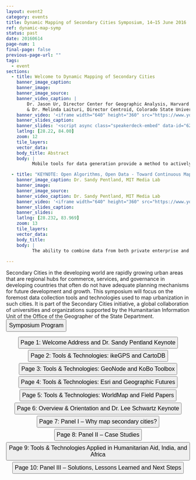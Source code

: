 ```yaml
---
layout: event2
category: events
title: Dynamic Mapping of Secondary Cities Symposium, 14–15 June 2016
ref: dynamic-map-symp
status: past
date: 20160614
page-num: 1
final-page: false
previous-page-url: ""
tags:
  - event
sections:
  - title: Welcome to Dynamic Mapping of Secondary Cities
    banner_image_caption: 
    banner_image: 
    banner_image_source: 
    banner_video_caption: |
        Dr. Jason Ur, Director Center for Geographic Analysis, Harvard University 
        & Dr. Melinda Laituri, Director Centroid, Colorado State University
    banner_video: '<iframe width="640" height="360" src="https://www.youtube.com/embed/X8BxcZ9Cp7Q" frameborder="0" allowfullscreen></iframe>'
    banner_slides_caption: 
    banner_slides: '<script async class="speakerdeck-embed" data-id="6282c16a12ab4990aac48b734568f856" data-ratio="1.33333333333333" src="//speakerdeck.com/assets/embed.js"></script>'
    latlng: [28.22, 84.00]
    zoom: 12
    tile_layers:
    vector_data:
    body_title: Abstract
    body: |
          Mobile tools for data generation provide a method to actively engage in data collection for different stakeholders. Intersecting these tools with web-based maps and geographic information systems are the basis for dynamic mapping – one where the map is interactive and where the data lends itself to analysis for generating new information. Within the current milieu, maps are dynamic on a number of levels: scale (ability to zoom); turning on and off data layers; creating map animations. Maps are also dynamic with respect to what and how data are collected, who participates in the collection process, and who analyzes the data and uses it. This symposium is an opportunity to unpack dynamic mapping as it applies to the suite of tools under examination here. The symposium will also lay the groundwork for a network of users to identify intersections and discuss lessons learned on how improvements can be made from data development to stakeholder involvement in the context of secondary cities. Secondary cities are non-primary cities that often serve as regional hubs for commerce, services, and governance, with populations that can range from 100,000 to 5 million. They are generally experiencing rapid urbanization and are often the fastest growing areas in developing countries, experiencing unplanned growth and development with limited geospatial data.

  - title: "KEYNOTE: Open Algorithms, Open Data - Toward Continuous Mapping of Sustainable Development"
    banner_image_caption: Dr. Sandy Pentland, MIT Media Lab
    banner_image: 
    banner_image_source:
    banner_video_caption: Dr. Sandy Pentland, MIT Media Lab
    banner_video: '<iframe width="640" height="360" src="https://www.youtube.com/embed/Rn7VdlWJjN8" frameborder="0" allowfullscreen></iframe>'
    banner_slides_caption: 
    banner_slides:
    latlng: [28.232, 83.969]
    zoom: 13
    tile_layers:
    vector_data:
    body_title:
    body: |
          The ability to combine data from both private enterprise and government allows continuous mapping of variables relevant to good government and sustainable development. The key is a framework that protects individual privacy and private interests.
 
---
```


Secondary Cities in the developing world are rapidly growing urban areas that are regional hubs for commerce, services, and governance in developing countries that often do not have adequate planning mechanisms for future development and growth. This symposium will focus on the foremost data collection tools and technologies used to map urbanization in such cities. It is part of the Secondary Cities initiative, a global collaboration of universities and organizations supported by the Humanitarian Information Unit of the Office of the Geographer of the State Department.&nbsp;&nbsp;&nbsp;<a href="{{ site.baseurl }}/resources/events/dynamic_mapping_secondary_cities_symposium_program.pdf"><button type="button" class="btn btn-default2" style="font-size:16px;padding:6px"><i class="fa"></i>Symposium Program</button></a>
<br>
<div style="text-align:center;">
<a href="{{ site.baseurl }}/events/dynamic-map-symp.html"><button type="button" class="btn btn-default3" style="font-size:16px;padding:5px;margin-bottom:4px"><i class="fa"></i>Page 1: Welcome Address and Dr. Sandy Pentland Keynote</button></a>
<br>
<a href="{{ site.baseurl }}/events/dynamic-map-symp-page-2.html"><button type="button" class="btn btn-default3" style="font-size:16px;padding:5px;margin-bottom:4px"><i class="fa"></i>Page 2: Tools & Technologies: ikeGPS and CartoDB</button></a>
<br>
<a href="{{ site.baseurl }}/events/dynamic-map-symp-page-3.html"><button type="button" class="btn btn-default3" style="font-size:16px;padding:5px;margin-bottom:4px"><i class="fa"></i>Page 3:  Tools & Technologies: GeoNode and KoBo Toolbox</button></a>
<br>
<a href="{{ site.baseurl }}/events/dynamic-map-symp-page-4.html"><button type="button" class="btn btn-default3" style="font-size:16px;padding:5px;margin-bottom:4px"><i class="fa"></i>Page 4: Tools & Technologies: Esri and Geographic Futures</button></a>
<br>
<a href="{{ site.baseurl }}/events/dynamic-map-symp-page-5.html"><button type="button" class="btn btn-default3" style="font-size:16px;padding:5px;margin-bottom:4px"><i class="fa"></i>Page 5:  Tools & Technologies: WorldMap and Field Papers</button></a>
<br>
<a href="{{ site.baseurl }}/events/dynamic-map-symp-page-6.html"><button type="button" class="btn btn-default3" style="font-size:16px;padding:5px;margin-bottom:4px"><i class="fa"></i>Page 6: Overview & Orientation and Dr. Lee Schwartz Keynote</button></a>
<br>
<a href="{{ site.baseurl }}/events/dynamic-map-symp-page-7.html"><button type="button" class="btn btn-default3" style="font-size:16px;padding:5px;margin-bottom:4px"><i class="fa"></i>Page 7: Panel I – Why map secondary cities?</button></a>
<br>
<a href="{{ site.baseurl }}/events/dynamic-map-symp-page-8.html"><button type="button" class="btn btn-default3" style="font-size:16px;padding:5px;margin-bottom:4px"><i class="fa"></i>Page 8: Panel II – Case Studies</button></a>
<br>
<a href="{{ site.baseurl }}/events/dynamic-map-symp-page-9.html"><button type="button" class="btn btn-default3" style="font-size:16px;padding:5px;margin-bottom:4px"><i class="fa"></i>Page 9: Tools & Technologies Applied in Humanitarian Aid, India, and Africa</button></a>
<br>
<a href="{{ site.baseurl }}/events/dynamic-map-symp-page-10.html"><button type="button" class="btn btn-default3" style="font-size:16px;padding:5px;margin-bottom:4px"><i class="fa"></i>Page 10: Panel III – Solutions, Lessons Learned and Next Steps</button></a>
</div>
